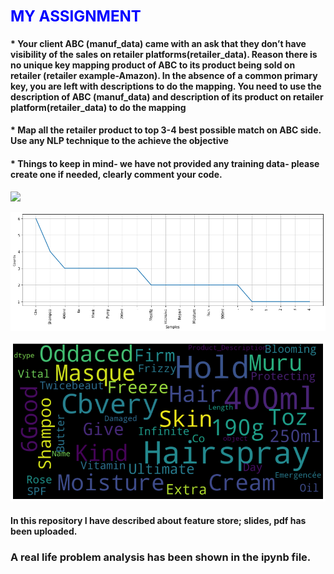 # <font color="blue" size=+2.5><b> MY ASSIGNMENT </b></font>



#### * Your client ABC (manuf_data) came with an ask that they don’t have visibility of the sales on retailer platforms(retailer_data). Reason there is no unique key mapping       product of ABC to its product being sold on retailer (retailer example-Amazon). In the absence of a common primary key, you are left with descriptions to do the mapping. You need to use the description of ABC (manuf_data) and description of its product on retailer platform(retailer_data) to do the mapping
#### * Map all the retailer product to top 3-4 best possible match on ABC side. Use any NLP technique to the achieve the objective
#### * Things to keep in mind- we have not provided any training data- please create one if needed, clearly comment your code.

![](https://www.kdnuggets.com/wp-content/uploads/learning-word-representations.jpg)

![ ](https://github.com/aaroha33/My-Assignments/blob/main/Image/mnf_tfidf.png)

![](https://github.com/aaroha33/My-Assignments/blob/main/Image/retail_wordcloud.png)

#### In this repository I have described about feature store; slides, pdf has been uploaded.
### A real life problem analysis has been shown in the ipynb file.

